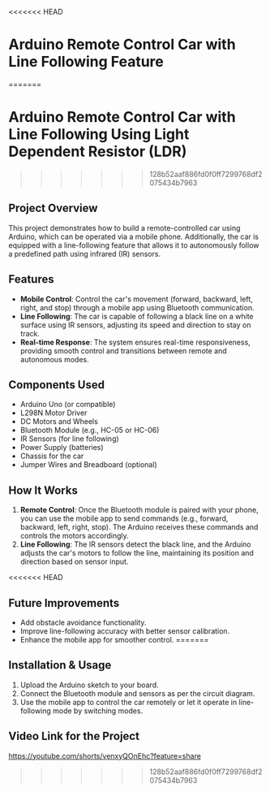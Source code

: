 <<<<<<< HEAD
# Arduino Remote Control Car with Line Following Feature
=======
# Arduino Remote Control Car with Line Following Using Light Dependent Resistor (LDR)
>>>>>>> 128b52aaf886fd0f0ff7299768df2075434b7963

## Project Overview

This project demonstrates how to build a remote-controlled car using Arduino, which can be operated via a mobile phone. Additionally, the car is equipped with a line-following feature that allows it to autonomously follow a predefined path using infrared (IR) sensors.

## Features

- **Mobile Control**: Control the car's movement (forward, backward, left, right, and stop) through a mobile app using Bluetooth communication.
- **Line Following**: The car is capable of following a black line on a white surface using IR sensors, adjusting its speed and direction to stay on track.
- **Real-time Response**: The system ensures real-time responsiveness, providing smooth control and transitions between remote and autonomous modes.

## Components Used

- Arduino Uno (or compatible)
- L298N Motor Driver
- DC Motors and Wheels
- Bluetooth Module (e.g., HC-05 or HC-06)
- IR Sensors (for line following)
- Power Supply (batteries)
- Chassis for the car
- Jumper Wires and Breadboard (optional)

## How It Works

1. **Remote Control**: Once the Bluetooth module is paired with your phone, you can use the mobile app to send commands (e.g., forward, backward, left, right, stop). The Arduino receives these commands and controls the motors accordingly.
2. **Line Following**: The IR sensors detect the black line, and the Arduino adjusts the car's motors to follow the line, maintaining its position and direction based on sensor input.

<<<<<<< HEAD
## Future Improvements

- Add obstacle avoidance functionality.
- Improve line-following accuracy with better sensor calibration.
- Enhance the mobile app for smoother control.
=======
## Installation & Usage

1. Upload the Arduino sketch to your board.
2. Connect the Bluetooth module and sensors as per the circuit diagram.
3. Use the mobile app to control the car remotely or let it operate in line-following mode by switching modes.

## Video Link for the Project
https://youtube.com/shorts/venxyQOnEhc?feature=share

>>>>>>> 128b52aaf886fd0f0ff7299768df2075434b7963

